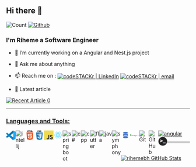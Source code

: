 
## Hi there 👋
 ![Count](https://visitor-badge.laobi.icu/badge?page_id=rihemebh.Rihemebh) [![Github](https://img.shields.io/github/followers/rihemebh?label=Follow&style=social)](https://github.com/rihemebh) 
 

### I'm Riheme a Software Engineer


<!--
**rihemebh/Rihemebh** is a ✨ _special_ ✨ repository because its `README.md` (this file) appears on your GitHub profile.
-->

- 🔭 I’m currently working on a Angular and Nest.js project 
<!-- - 🌱 I’m currently learning Angular <img alt="angular" width="25px" src="https://user-images.githubusercontent.com/33090727/123556723-ba870d80-d784-11eb-89b4-6ad202470160.png" /> and Node.js <img alt="Node.js" width="20px" src="https://raw.githubusercontent.com/github/explore/80688e429a7d4ef2fca1e82350fe8e3517d3494d/topics/nodejs/nodejs.png" /> -->
-  💬 Ask me about anything 
<!-- - 👯 I’m looking to collaborate on
- 🤔 I’m looking for help with ...
- 😄 Pronouns: ...
- ⚡ Fun fact: ...-->
- 📫 Reach me on :  <a align="center" href="https://www.linkedin.com/in/rihemebenhassan/"><img align="center" alt="codeSTACKr | LinkedIn"  src="https://img.shields.io/badge/LinkedIn-0077B5?style=for-the-badge&logo=linkedin&logoColor=white" /></a>
 [<img align="center" alt="codeSTACKr | email"  src="https://img.shields.io/badge/Microsoft_Outlook-0078D4?style=for-the-badge&logo=microsoft-outlook&logoColor=white" />](mailto:rihemebenhassan@insat.u-carthage.tn?subject=[GitHub])
 
 - 📕 Latest article
 
<a target="_blank" href="https://github-readme-medium-recent-article.vercel.app/medium/@rihmebenhassan/0"><img src="https://github-readme-medium-recent-article.vercel.app/medium/@rihmebenhassan/0" alt="Recent Article 0"> 


--------------------------------------------------------------------------------------------------------------- 
    
    
### Languages and Tools:

<img align="left" alt="Visual Studio Code" width="26px" src="https://raw.githubusercontent.com/github/explore/80688e429a7d4ef2fca1e82350fe8e3517d3494d/topics/visual-studio-code/visual-studio-code.png" />
<img align="left" alt="intellij" width="26px" src="https://upload.wikimedia.org/wikipedia/commons/thumb/9/9c/IntelliJ_IDEA_Icon.svg/1200px-IntelliJ_IDEA_Icon.svg.png" />

<img align="left" alt="HTML5" width="26px" src="https://raw.githubusercontent.com/github/explore/80688e429a7d4ef2fca1e82350fe8e3517d3494d/topics/html/html.png" />
<img align="left" alt="CSS3" width="26px" src="https://raw.githubusercontent.com/github/explore/80688e429a7d4ef2fca1e82350fe8e3517d3494d/topics/css/css.png" />
<img align="left" alt="JavaScript" width="26px" src="https://raw.githubusercontent.com/github/explore/80688e429a7d4ef2fca1e82350fe8e3517d3494d/topics/javascript/javascript.png" />
<img align="left" alt="React" width="25px" src="https://raw.githubusercontent.com/github/explore/80688e429a7d4ef2fca1e82350fe8e3517d3494d/topics/react/react.png" />
<img alt="angular" width="25px" src="https://user-images.githubusercontent.com/33090727/123556723-ba870d80-d784-11eb-89b4-6ad202470160.png" />
<img align="left" alt="springboot" width="25px" src="https://dzone.com/storage/temp/12434118-spring-boot-logo.png" />
<img align="left" alt="c#" width="25px" src="https://iconape.com/wp-content/files/sh/51404/svg/c--4.svg" />
<img align="left"  width="25px" alt="cpp" src="https://upload.wikimedia.org/wikipedia/commons/thumb/1/18/ISO_C%2B%2B_Logo.svg/306px-ISO_C%2B%2B_Logo.svg.png">
<img align="left" alt="flutter" width="25px" src="https://teamextension.fr/dist/img/skills/flutter.png" />
<img align="left" alt="java" width="35px" src="https://icon-library.com/images/java-icon-png/java-icon-png-15.jpg" />
<img align="left" alt="symphony" width="25px" src="https://iconape.com/wp-content/files/ds/99775/svg/symfony.svg" />
<img align="left" alt="SQL" width="25px" src="https://raw.githubusercontent.com/github/explore/80688e429a7d4ef2fca1e82350fe8e3517d3494d/topics/sql/sql.png" />
<img align="left" alt="MongoDB" width="25px" src="https://raw.githubusercontent.com/github/explore/80688e429a7d4ef2fca1e82350fe8e3517d3494d/topics/mongodb/mongodb.png" />
<img align="left" alt="Git" width="26px" src="https://upload.wikimedia.org/wikipedia/commons/thumb/3/3f/Git_icon.svg/1024px-Git_icon.svg.png" />
<img align="left" alt="GitHub" width="26px" src="https://www.iconsdb.com/icons/preview/white/github-6-xxl.png" />
<img align="left" alt="Terminal" width="25px" src="https://raw.githubusercontent.com/github/explore/80688e429a7d4ef2fca1e82350fe8e3517d3494d/topics/terminal/terminal.png" />

<br/>
 



---------------------------------------------------------------------------------------------------------------
 

 
 
 

![rihemebh GitHub Stats](https://github-readme-stats.vercel.app/api?username=rihemebh&&show_icons=true&title_color=ffffff&icon_color=bb2acf&text_color=daf7dc&bg_color=151515)
 



<!--### 📕 Latest Blog Posts
 BLOG-POST-LIST:START -->


[linkedin]: https://www.linkedin.com/in/rihemebenhassan/
 
 

